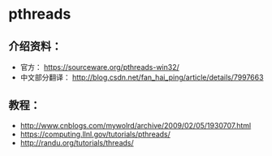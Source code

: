 # pthreads #


## 介绍资料： ##

- 官方： https://sourceware.org/pthreads-win32/
- 中文部分翻译：
http://blog.csdn.net/fan_hai_ping/article/details/7997663

## 教程： ##

- http://www.cnblogs.com/mywolrd/archive/2009/02/05/1930707.html
- https://computing.llnl.gov/tutorials/pthreads/
- http://randu.org/tutorials/threads/
